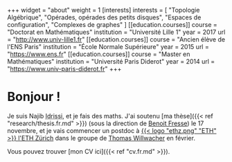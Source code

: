 +++
widget = "about"
weight = 1
[interests]
  interests = [
    "Topologie Algébrique",
    "Opérades, opérades des petits disques",
    "Espaces de configuration",
    "Complexes de graphes"
  ]
[[education.courses]]
  course = "Doctorat en Mathématiques"
  institution = "Université Lille 1"
  year = 2017
  url = "http://www.univ-lille1.fr"
[[education.courses]]
  course = "Ancien élève de l'ENS Paris"
  institution = "École Normale Supérieure"
  year = 2015
  url = "https://www.ens.fr"
[[education.courses]]
  course = "Master en Mathématiques"
  institution = "Université Paris Diderot"
  year = 2014
  url = "https://www.univ-paris-diderot.fr"
+++

# Bonjour !

Je suis Najib <abbr title="Mon nom complet est « Idrissi Kaïtouni », comme par exemple dans mon adresse email. Je préfère utiliser « Idrissi » dans les milieux académiques pour plus de simplicité et pour éviter certains problèmes – par exemple, des systèmes informatiques qui croient que « Idrissi » est mon deuxième prénom et qu'il faut m'appeler « NI Kaïtouni »...).">Idrissi</abbr>, et je fais des maths.
J'ai soutenu [ma thèse]({{< ref "research/thesis.fr.md" >}}) (sous la direction de [Benoit Fresse](https://math.univ-lille1.fr/~fresse)) le 17 novembre, et je vais commencer un postdoc à [{{< logo "ethz.png" "ETH" >}} l'ETH Zürich](https://www.ethz.ch/) dans le groupe de [Thomas Willwacher](https://people.math.ethz.ch/~wilthoma/) en février.

Vous pouvez trouver [mon CV ici]({{< ref "cv.fr.md" >}}).
